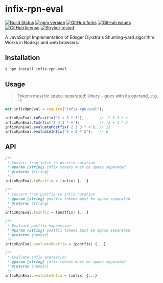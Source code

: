# infix-rpn-eval

[![Build Status](https://travis-ci.org/taxnuke/infix-rpn-eval.svg?branch=master)](https://travis-ci.org/taxnuke/infix-rpn-eval)
[![npm version](https://badge.fury.io/js/infix-rpn-eval.svg)](https://badge.fury.io/js/infix-rpn-eval)
[![GitHub forks](https://img.shields.io/github/forks/taxnuke/infix-rpn-eval.svg)](https://github.com/taxnuke/infix-rpn-eval/network)
[![GitHub issues](https://img.shields.io/github/issues/taxnuke/infix-rpn-eval.svg)](https://github.com/taxnuke/infix-rpn-eval/issues)
[![GitHub license](https://img.shields.io/github/license/taxnuke/infix-rpn-eval.svg)](https://github.com/taxnuke/infix-rpn-eval/blob/master/LICENSE)
[![Stryker tested](https://img.shields.io/badge/Stryker-tested-green.svg)](https://img.shields.io/badge/Stryker-tested-green.svg)

A JavaScript Implementation of Edsger Dijkstra's Shunting-yard algorithm. Works in Node.js and web browsers.

## Installation

```bash
$ npm install infix-rpn-eval
```

## Usage

> Tokens must be space-separated! Unary `-` goes with its operand, e.g. `-4`

```js
var infixRpnEval = require("infix-rpn-eval");

infixRpnEval.toPostfix('2 + 3 * 3');       // '2 3 3 * +'
infixRpnEval.toInfix('2 3 3 * +');         // '2 + 3 * 3'
infixRpnEval.evaluatePostfix('2 3 3 * +'); // 11
infixRpnEval.evaluateInfix('2 + 2 * 2');   // 6
```

## API

```js
/**
 * Convert from infix to postfix notation
 * @param {string} infix tokens must be space separated
 * @returns {string}
 */
infixRpnEval.toPostfix = (infix) {...}

/**
 * Convert from postfix to infix notation
 * @param {string} postfix tokens must be space separated
 * @returns {string}
 */
infixRpnEval.toInfix = (postfix) {...}

/**
 * Evaluate postfix expression
 * @param {string} postfix tokens must be space separated
 * @returns {number}
 */
infixRpnEval.evaluatePostfix = (postfix) {...}

/**
 * Evaluate infix expression
 * @param {string} infix tokens must be space separated
 * @returns {number}
 */
infixRpnEval.evaluateInfix = (infix) {...}
```
